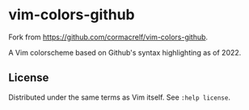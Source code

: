 # vim-colors-github

Fork from https://github.com/cormacrelf/vim-colors-github.

A Vim colorscheme based on Github's syntax highlighting as of 2022.

## License

Distributed under the same terms as Vim itself. See `:help license`.
